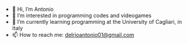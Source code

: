 - 👋 Hi, I’m Antonio
- 👀 I’m interested in programming codes and videogames
- 🌱 I’m currently learning programming at the University of Cagliari, in Italy 
- 📫 How to reach me: delrioantonio01@gmail.com

<!---
TheJolly01/TheJolly01 is a ✨ special ✨ repository because its `README.md` (this file) appears on your GitHub profile.
You can click the Preview link to take a look at your changes.
--->
